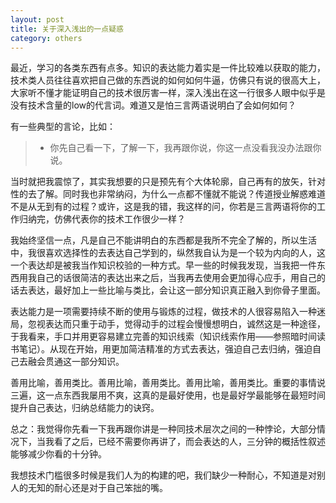 ```yaml
---
layout: post
title: 关于深入浅出的一点疑惑
category: others
---
```


最近，学习的各类东西有点多。知识的表达能力着实是一件比较难以获取的能力，技术类人员往往喜欢把自己做的东西说的如何如何牛逼，仿佛只有说的很高大上，大家听不懂才能证明自己的技术很厉害一样，深入浅出在这一行很多人眼中似乎是没有技术含量的low的代言词。难道又是怕三言两语说明白了会如何如何？

有一些典型的言论，比如：

>* 你先自己看一下，了解一下，我再跟你说，你这一点没看我没办法跟你说。

当时就把我震惊了，其实我想要的只是预先有个大体轮廓，自己再有的放矢，针对性的去了解。同时我也非常纳闷，为什么一点都不懂就不能说？传道授业解惑难道不是从无到有的过程？或许，这是我的错，我这样的问，你若是三言两语将你的工作归纳完，仿佛代表你的技术工作很少一样？

我始终坚信一点，凡是自己不能讲明白的东西都是我所不完全了解的，所以生活中，我很喜欢选择性的去表达自己学到的，纵然我自认为是一个较为内向的人，这一个表达却是被我当作知识校验的一种方式。早一些的时候我发现，当我把一件东西用我自己的话很简洁的表达出来之后，当我再去使用会更加得心应手，用自己的话去表达，最好加上一些比喻与类比，会让这一部分知识真正融入到你骨子里面。

表达能力是一项需要持续不断的使用与锻炼的过程，做技术的人很容易陷入一种迷局，忽视表达而只重于动手，觉得动手的过程会慢慢想明白，诚然这是一种途径，于我看来，手口并用更容易建立完善的知识线索（知识线索作用——参照暗时间读书笔记）。从现在开始，用更加简洁精准的方式去表达，强迫自己去归纳，强迫自己去融会贯通这一部分知识。

善用比喻，善用类比。善用比喻，善用类比。善用比喻，善用类比。重要的事情说三遍，这一点东西我屡用不爽，这真的是最好使用，也是最好学最能够在最短时间提升自己表达，归纳总结能力的诀窍。

总之：我觉得你先看一下我再跟你讲是一种同技术层次之间的一种悖论，大部分情况下，当我看了之后，已经不需要你再讲了，而会表达的人，三分钟的概括性叙述能够减少你看的十分钟。

我想技术门槛很多时候是我们人为的构建的吧，我们缺少一种耐心，不知道是对别人的无知的耐心还是对于自己笨拙的嘴。